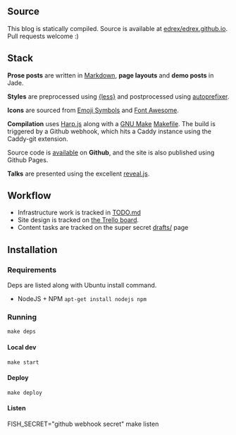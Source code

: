 ## Source

This blog is statically compiled. Source is available at [edrex/edrex.github.io](https://github.com/edrex/edrex.github.io). Pull requests welcome :)

## Stack

**Prose posts** are written in [Markdown](http://daringfireball.net/projects/markdown/), **page layouts** and **demo posts** in Jade.

**Styles** are preprocessed using [{less}](http://lesscss.org/) and postprocessed using [autoprefixer](https://github.com/postcss/autoprefixer).

**Icons** are sourced from [Emoji Symbols](http://emojisymbols.com/) and [Font Awesome](fontawesome.io).

**Compilation** uses [Harp.js](http://harpjs.com) along with a [GNU Make](http://www.gnu.org/software/make/) [Makefile](https://github.com/edrex/eric.github.com/blob/master/Makefile). The build is triggered by a Github webhook, which hits a Caddy instance using the Caddy-git extension.

Source code is [available](https://github.com/edrex/eric.github.com) on **Github**, and the site is also published using Github Pages.

**Talks** are presented using the excellent [reveal.js](http://lab.hakim.se/reveal-js/).

## Workflow

- Infrastructure work is tracked in [TODO.md](https://github.com/edrex/edrex.github.io/blob/master/TODO.md)
- Site design is tracked on [the Trello board](https://trello.com/b/Jkc4wyMZ/french-press).
- Content tasks are tracked on the super secret [drafts/](http://eric.pdxhub.org/drafts/) page

## Installation

### Requirements

Deps are listed along with Ubuntu install command.

- NodeJS + NPM `apt-get install nodejs npm`

### Running

`make deps`

#### Local dev

`make start`

#### Deploy

`make deploy`

#### Listen

FISH_SECRET="github webhook secret" make listen
